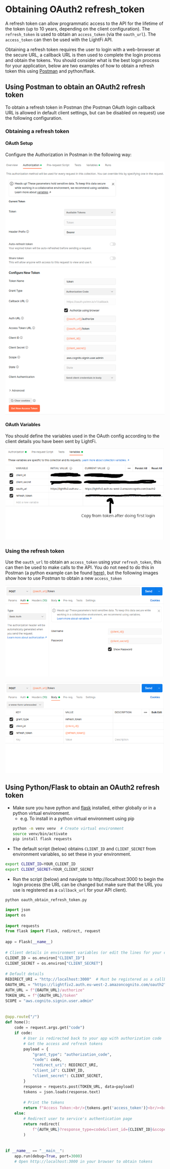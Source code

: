 # Obtaining OAuth2 refresh_token
A refresh token can allow programmatic access to the API for the lifetime of the token (up to 10 years, depending on the client configuration). The `refresh_token` is used to obtain an `access_token` (via the `oauth_url`). The `access_token` can then be used with the LightFi API.

Obtaining a refresh token requires the user to login with a web-browser at the secure URL, a callback URL is then used to complete the login process and obtain the tokens. You should consider what is the best login process for your application, below are two examples of how to obtain a refresh token this using [Postman](https://www.postman.com/) and python/flask.

## Using Postman to obtain an OAuth2 refresh token
To obtain a refresh token in Postman (the Postman OAuth login callback URL is allowed in default client settings, but can be disabled on request) use the following configuration.

### Obtaining a refresh token
#### OAuth Setup

Configure the Authorization in Postman in the following way:

![OAuth Setup](../img/api/postman_1OAuth_setup.png)

#### OAuth Variables

You should define the variables used in the OAuth config according to the client details you have been sent by LightFi.

![OAuth Variables](../img/api/postman_2OAuth_variables.png)

### Using the refresh token
Use the `oauth_url` to obtain an `access_token` using your `refresh_token`, this can then be used to make calls to the API.
You do not need to do this in Postman (a python example can be found [here](/API/client_example/#using-a-refresh-token)), but the following images show how to use Postman to obtain a new `access_token`

![Refresh auth](../img/api/postman_3Refresh_Auth.png)

![Refresh body](../img/api/postman_4Refresh_Body.png)

## Using Python/Flask to obtain an OAuth2 refresh token

- Make sure you have python and [flask](https://flask.palletsprojects.com/en/2.3.x/installation/) installed, either globally or in a python virtual environment.
  - e.g. To install in a python virtual environment using pip
  ```sh
  python -m venv venv  # Create virtual environment
  source venv/bin/activate
  pip install flask requests
  ```
- The default script (below) obtains `CLIENT_ID` and `CLIENT_SECRET` from environment variables, so set these in your environment.
```sh
export CLIENT_ID=YOUR_CLIENT_ID
export CLIENT_SECRET=YOUR_CLIENT_SECRET
```
- Run the script (below) and navigate to http://localhost:3000 to begin the login process (the URL can be changed but make sure that the URL you use is registered as a `callback_url` for your API client).
```sh
python oauth_obtain_refresh_token.py
```

```python
import json
import os

import requests
from flask import Flask, redirect, request

app = Flask(__name__)

# Client details in environment variables (or edit the lines for your client)
CLIENT_ID = os.environ["CLIENT_ID"]
CLIENT_SECRET = os.environ["CLIENT_SECRET"]

# Default details
REDIRECT_URI = "http://localhost:3000"  # Must be registered as a callback_url for your client
OAUTH_URL = "https://lightfiv2.auth.eu-west-2.amazoncognito.com/oauth2"
AUTH_URL = f"{OAUTH_URL}/authorize"
TOKEN_URL = f"{OAUTH_URL}/token"
SCOPE = "aws.cognito.signin.user.admin"


@app.route("/")
def home():
    code = request.args.get("code")
    if code:
        # User is redirected back to your app with authorization code
        # Get the access and refresh tokens
        payload = {
            "grant_type": "authorization_code",
            "code": code,
            "redirect_uri": REDIRECT_URI,
            "client_id": CLIENT_ID,
            "client_secret": CLIENT_SECRET,
        }
        response = requests.post(TOKEN_URL, data=payload)
        tokens = json.loads(response.text)

        # Print the tokens
        return f"Access Token:<br/>{tokens.get('access_token')}<br/><br/>Refresh Token:<br/>{tokens.get('refresh_token')}"
    else:
        # Redirect user to service's authentication page
        return redirect(
            f"{AUTH_URL}?response_type=code&client_id={CLIENT_ID}&scope={SCOPE}&redirect_uri={REDIRECT_URI}"
        )


if __name__ == "__main__":
    app.run(debug=True, port=3000)
    # Open http://localhost:3000 in your browser to obtain tokens
```
